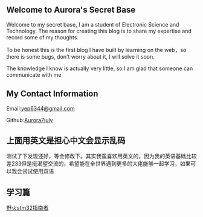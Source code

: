 ## Welcome to Aurora's Secret Base

Welcome to my secret base, I am a student of Electronic Science and Technology. The reason for creating this blog is to share my expertise and record some of my thoughts.

To be honest this is the first blog I have built by learning on the web，so there is some bugs, don't worry about it, I will solve it soon.

The knowledge I know is actually very little, so I am glad that someone can communicate with me

## My Contact Information

Email:yep6344@gmail.com

Github:[Aurora7july](https://github.com/Aurora7july)

## 上面用英文是担心中文会显示乱码
测试了下发现还好，等会修改下。其实我蛮喜欢用英文的，因为我的英语基础比较差233但是挺渴望交流的，希望能在全世界遇到更多的大佬能够一起学习，如果可以我会试试使用双语

## 学习篇
[野火stm32指南者](https://aurora7july.github.io/%E9%87%8E%E7%81%ABstm32%E6%8C%87%E5%8D%97%E8%80%85.html)
